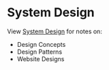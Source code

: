 # System Design

View [System Design](https://github.com/schitresh/system-design) for notes on:
- Design Concepts
- Design Patterns
- Website Designs
